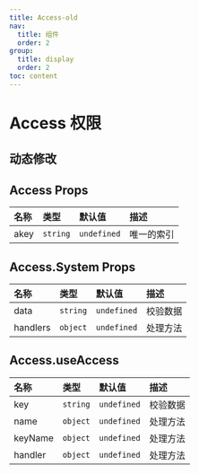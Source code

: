 ```yaml
---
title: Access-old
nav:
  title: 组件
  order: 2
group:
  title: display
  order: 2
toc: content
---
```


# Access 权限

<!-- ## 简单上手

<code src="./demo/base"></code> -->

## 动态修改

<code src="./demo/role"></code>

## Access Props

| 名称 | 类型     | 默认值      | 描述       |
| :--- | :------- | :---------- | :--------- |
| akey | `string` | `undefined` | 唯一的索引 |


## Access.System Props

| 名称     | 类型     | 默认值      | 描述     |
| :------- | :------- | :---------- | :------- |
| data     | `string` | `undefined` | 校验数据 |
| handlers | `object` | `undefined` | 处理方法 |


## Access.useAccess

| 名称    | 类型     | 默认值      | 描述     |
| :------ | :------- | :---------- | :------- |
| key     | `string` | `undefined` | 校验数据 |
| name    | `object` | `undefined` | 处理方法 |
| keyName | `object` | `undefined` | 处理方法 |
| handler | `object` | `undefined` | 处理方法 |
